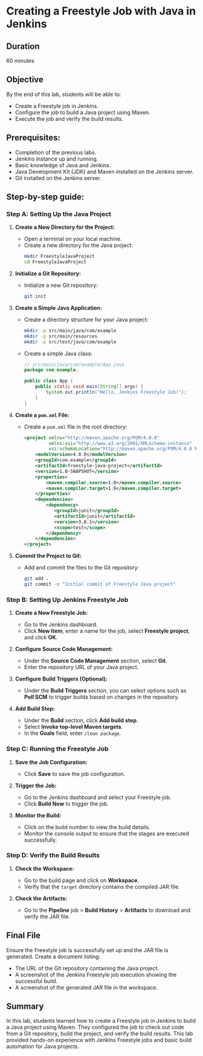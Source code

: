 # Creating a Freestyle Job with Java in Jenkins


## Duration
60 minutes

## Objective
By the end of this lab, students will be able to:
- Create a Freestyle job in Jenkins.
- Configure the job to build a Java project using Maven.
- Execute the job and verify the build results.

## Prerequisites:
- Completion of the previous labs.
- Jenkins instance up and running.
- Basic knowledge of Java and Jenkins.
- Java Development Kit (JDK) and Maven installed on the Jenkins server.
- Git installed on the Jenkins server.

## Step-by-step guide:

### Step A: Setting Up the Java Project
1. **Create a New Directory for the Project:**
   - Open a terminal on your local machine.
   - Create a new directory for the Java project:
     ```bash
     mkdir FreestyleJavaProject
     cd FreestyleJavaProject
     ```

2. **Initialize a Git Repository:**
   - Initialize a new Git repository:
     ```bash
     git init
     ```

3. **Create a Simple Java Application:**
   - Create a directory structure for your Java project:
     ```bash
     mkdir -p src/main/java/com/example
     mkdir -p src/main/resources
     mkdir -p src/test/java/com/example
     ```
   - Create a simple Java class:
     ```java
     // src/main/java/com/example/App.java
     package com.example;

     public class App {
         public static void main(String[] args) {
             System.out.println("Hello, Jenkins Freestyle Job!");
         }
     }
     ```

4. **Create a `pom.xml` File:**
   - Create a `pom.xml` file in the root directory:
     ```xml
     <project xmlns="http://maven.apache.org/POM/4.0.0"
              xmlns:xsi="http://www.w3.org/2001/XMLSchema-instance"
              xsi:schemaLocation="http://maven.apache.org/POM/4.0.0 http://maven.apache.org/xsd/maven-4.0.0.xsd">
         <modelVersion>4.0.0</modelVersion>
         <groupId>com.example</groupId>
         <artifactId>freestyle-java-project</artifactId>
         <version>1.0-SNAPSHOT</version>
         <properties>
             <maven.compiler.source>1.8</maven.compiler.source>
             <maven.compiler.target>1.8</maven.compiler.target>
         </properties>
         <dependencies>
             <dependency>
                <groupId>junit</groupId>
				<artifactId>junit</artifactId>
				<version>3.8.1</version>
				<scope>test</scope>
             </dependency>
         </dependencies>
     </project>
     ```

5. **Commit the Project to Git:**
   - Add and commit the files to the Git repository:
     ```bash
     git add .
     git commit -m "Initial commit of Freestyle Java project"
     ```

### Step B: Setting Up Jenkins Freestyle Job
1. **Create a New Freestyle Job:**
   - Go to the Jenkins dashboard.
   - Click **New Item**, enter a name for the job, select **Freestyle project**, and click **OK**.

2. **Configure Source Code Management:**
   - Under the **Source Code Management** section, select **Git**.
   - Enter the repository URL of your Java project.

3. **Configure Build Triggers (Optional):**
   - Under the **Build Triggers** section, you can select options such as **Poll SCM** to trigger builds based on changes in the repository.

4. **Add Build Step:**
   - Under the **Build** section, click **Add build step**.
   - Select **Invoke top-level Maven targets**.
   - In the **Goals** field, enter `clean package`.

### Step C: Running the Freestyle Job
1. **Save the Job Configuration:**
   - Click **Save** to save the job configuration.

2. **Trigger the Job:**
   - Go to the Jenkins dashboard and select your Freestyle job.
   - Click **Build Now** to trigger the job.

3. **Monitor the Build:**
   - Click on the build number to view the build details.
   - Monitor the console output to ensure that the stages are executed successfully.

### Step D: Verify the Build Results
1. **Check the Workspace:**
   - Go to the build page and click on **Workspace**.
   - Verify that the `target` directory contains the compiled JAR file.

2. **Check the Artifacts:**
   - Go to the **Pipeline** job > **Build History** > **Artifacts** to download and verify the JAR file.

## Final File
Ensure the Freestyle job is successfully set up and the JAR file is generated. Create a document listing:
- The URL of the Git repository containing the Java project.
- A screenshot of the Jenkins Freestyle job execution showing the successful build.
- A screenshot of the generated JAR file in the workspace.

## Summary
In this lab, students learned how to create a Freestyle job in Jenkins to build a Java project using Maven. They configured the job to check out code from a Git repository, build the project, and verify the build results. This lab provided hands-on experience with Jenkins Freestyle jobs and basic build automation for Java projects.